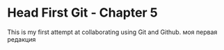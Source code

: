 # Head First Git - Chapter 5

This is my first attempt at collaborating using Git and Github.
моя первая редакция
